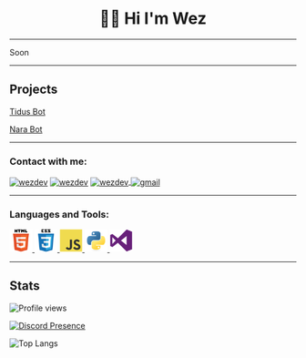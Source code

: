 <h1 align="center">👋🏻 Hi I'm Wez</h1>

---

Soon 

---

## Projects

[Tidus Bot](https://dsc.gg/tidus-bot)

[Nara Bot](nara-bot)


---

<h3 align="left">Contact with me:</h3>
<p align="left">
<a href="https://discord.com/users/759233882926350346" target="blank"><img align="center" src="https://raw.githubusercontent.com/rahuldkjain/github-profile-readme-generator/master/src/images/icons/Social/discord.svg" alt="wezdev" height="30" width="40" /></a>
<a href="https://instagram.com/wezz_dev" target="blank"><img align="center" src="https://raw.githubusercontent.com/rahuldkjain/github-profile-readme-generator/master/src/images/icons/Social/instagram.svg" alt="wezdev" height="30" width="40" /></a> <a href="https://twitter.com/ImWezzz" target="blank"> <img align="center" src="https://raw.githubusercontent.com/rahuldkjain/github-profile-readme-generator/master/src/images/icons/Social/twitter.svg" alt="wezdev" height="30" width="40" /> </a> <a href="https://mail.google.com/mail/u/2/#search/imwezcontact%40gmail.com?compose=new" target="_blank"> <img align="center" src="https://www.vectorlogo.zone/logos/gmail/gmail-icon.svg" alt="gmail" height="30" width="40" /></a>

</p>

---

<h3 align="left">Languages and Tools:</h3>

<p align="left"> <a href="https://www.w3.org/html/" target="_blank" rel="noreferrer"> <img src="https://raw.githubusercontent.com/devicons/devicon/master/icons/html5/html5-original-wordmark.svg" alt="html5" width="40" height="40"/> </a> <a href="https://www.w3schools.com/css/" target="_blank" rel="noreferrer"> <img src="https://raw.githubusercontent.com/devicons/devicon/master/icons/css3/css3-original-wordmark.svg" alt="css3" width="40" height="40"/> </a> <a href="https://developer.mozilla.org/en-US/docs/Web/JavaScript" target="_blank" rel="noreferrer"> <img src="https://raw.githubusercontent.com/devicons/devicon/master/icons/javascript/javascript-original.svg" alt="javascript" width="40" height="40"/> </a> <a href="https://developer.mozilla.org/en-US/docs/Web/Python" target="_blank" rel="noreferrer"> <img src="https://raw.githubusercontent.com/devicons/devicon/master/icons/python/python-original.svg" alt="python" width="40" height="40"/> </a> <a href="https://developer.mozilla.org/en-US/docs/WeVisualStudioCode" target="_blank" rel="noreferrer"> <img src="https://raw.githubusercontent.com/devicons/devicon/master/icons/visualstudio/visualstudio-plain.svg" alt="vscode" width="40" height="40" style="fill: #006dff;"/> </a> </p>

---
## Stats
![Profile views](https://komarev.com/ghpvc/?username=ImWezzz) 

[![Discord Presence](https://lanyard.cnrad.dev/api/759233882926350346?borderRadius=20px&hideDiscrim=true&theme=tokyonight)](https://discord.com/users/759233882926350346)

![Top Langs](https://github-readme-stats.vercel.app/api/top-langs/?username=imwezzz&layout=compact&langs_count=7&theme=tokyonight)
